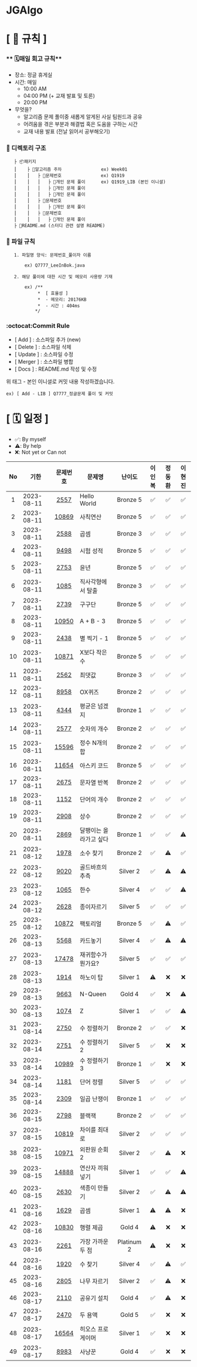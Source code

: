 # JGAlgo

# **[ 🚫 규칙 ]**

### ** 🗓매일 회고 규칙**
- 장소: 정글 휴게실
- 시간: 매일
    - 10:00 AM
    - 04:00 PM (+ 교재 발표 및 토론)
    - 20:00 PM 
- 무엇을?
    - 알고리즘 문제 풀이중 새롭게 알게된 사실 팀원드과 공유
    - 어려움을 겪은 부분과 해결법 혹은 도움을 구하는 시간
    - 교재 내용 발표 (전날 읽어서 공부해오기)

### **📌 디렉토리 구조**

       ├ 📦패키지
       ⎮    ├ 📁알고리즘 주차               ex) Week01
       ⎮    ⎮   ├ 📁문제번호               ex) Q1919
       ⎮    ⎮   ⎮   ├︎ 📃개인 문제 풀이      ex) Q1919_LIB (본인 이니셜)
       ⎮    ⎮   ⎮   ├︎ 📃개인 문제 풀이
       ⎮    ⎮   ⎮   ├ 📃개인 문제 풀이
       ⎮    ⎮   ├ 📁문제번호  
       ⎮    ⎮   ⎮   ├︎ 📃개인 문제 풀이
       ⎮    ⎮   ├ 📁문제번호
       ⎮    ⎮   ⎮   ├ 📃개인 문제 풀이
       ├ 📝README.md (스터디 관련 설명 README)


### **📌 파일 규칙**

       1. 파일명 양식: 문제번호_풀이자 이름
   
           ex) Q7777_LeeInBok.java

       2. 해당 풀이에 대한 시간 및 메모리 사용량 기재
           
           ex) /**
                *  [ 효율성 ]
                *  - 메모리: 20176KB
                *  - 시간 : 404ms
               */

### **:octocat:Commit Rule** ###
- [ Add ]    : 소스파일 추가 (new)
- [ Delete ] : 소스파일 삭제
- [ Update ] : 소스파일 수정
- [ Merger ] : 소스파일 병합
- [ Docs ]   : README.md 작성 및 수정

위 태그 - 본인 이니셜로 커밋 내용 작성하겠습니다.

    ex) [ Add - LIB ] Q7777_정글문제 풀이 및 커밋


# **[ 🗓 일정 ]**

- ✅: By myself
- ⚠️: By help 
- ❌: Not yet or Can not

|No|기한|문제번호|문제명|난이도|이인복|정동환|이현진
|:-:|------|:-----:|-------|:-----:|:-----:|:-----:|:-----:|
|1|2023-08-11|[2557](https://www.acmicpc.net/problem/2557)|Hello World|Bronze 5|✅|✅|✅|
|2|2023-08-11|[10869](https://www.acmicpc.net/problem/10869)|사칙연산|Bronze 5|✅|✅|✅|
|3|2023-08-11|[2588](https://www.acmicpc.net/problem/2588)|곱셈|Bronze 3|✅|✅|✅|
|4|2023-08-11|[9498](https://www.acmicpc.net/problem/9498)|시험 성적|Bronze 5|✅|✅|✅|
|5|2023-08-11|[2753](https://www.acmicpc.net/problem/2753)|윤년|Bronze 5|✅|✅|✅|
|6|2023-08-11|[1085](https://www.acmicpc.net/problem/1085)|직사각형에서 탈출|Bronze 3|✅|✅|✅|
|7|2023-08-11|[2739](https://www.acmicpc.net/problem/2739)|구구단|Bronze 5|✅|✅|✅|
|8|2023-08-11|[10950](https://www.acmicpc.net/problem/10950)|A + B - 3|Bronze 5|✅|✅|✅|
|9|2023-08-11|[2438](https://www.acmicpc.net/problem/2438)|별 찍기 - 1|Bronze 5|✅|✅|✅|
|10|2023-08-11|[10871](https://www.acmicpc.net/problem/10871)|X보다 작은 수|Bronze 5|✅|✅|✅|
|11|2023-08-11|[2562](https://www.acmicpc.net/problem/2562)|최댓값|Bronze 3|✅|✅|✅|
|12|2023-08-11|[8958](https://www.acmicpc.net/problem/8958)|OX퀴즈|Bronze 2|✅|✅|✅|
|13|2023-08-11|[4344](https://www.acmicpc.net/problem/4344)|평균은 넘겠지|Bronze 1|✅|✅|✅|
|14|2023-08-11|[2577](https://www.acmicpc.net/problem/2577)|숫자의 개수|Bronze 2|✅|✅|✅|
|15|2023-08-11|[15596](https://www.acmicpc.net/problem/15596)|정수 N개의 합|Bronze 2|✅|✅|✅|
|16|2023-08-11|[11654](https://www.acmicpc.net/problem/11654)|아스키 코드|Bronze 5|✅|✅|✅|
|17|2023-08-11|[2675](https://www.acmicpc.net/problem/2675)|문자열 반복|Bronze 2|✅|✅|✅|
|18|2023-08-11|[1152](https://www.acmicpc.net/problem/1152)|단어의 개수|Bronze 2|✅|✅|✅|
|19|2023-08-11|[2908](https://www.acmicpc.net/problem/2908)|상수|Bronze 2|✅|✅|✅|
|20|2023-08-11|[2869](https://www.acmicpc.net/problem/2869)|달팽이는 올라가고 싶다|Bronze 1|✅|✅|⚠️|
|21|2023-08-12|[1978](https://www.acmicpc.net/problem/1978)|소수 찾기|Bronze 2|✅|⚠️|✅|
|22|2023-08-12|[9020](https://www.acmicpc.net/problem/9020)|골드바흐의 추측|Silver 2|✅|⚠️|⚠️|
|23|2023-08-12|[1065](https://www.acmicpc.net/problem/1065)|한수|Silver 4|✅|✅|⚠️|
|24|2023-08-12|[2628](https://www.acmicpc.net/problem/2628)|종이자르기|Silver 5|✅|✅|✅|
|25|2023-08-12|[10872](https://www.acmicpc.net/problem/10872)|팩토리얼|Bronze 5|✅|⚠️|✅|
|26|2023-08-13|[5568](https://www.acmicpc.net/problem/5568)|카드놓기|Silver 4|✅|⚠️|⚠️|
|27|2023-08-13|[17478](https://www.acmicpc.net/problem/17478)|재귀함수가 뭔가요?|Silver 5|✅|✅|✅|
|28|2023-08-13|[1914](https://www.acmicpc.net/problem/1914)|하노이 탑|Silver 1|⚠️|❌|❌|
|29|2023-08-13|[9663](https://www.acmicpc.net/problem/9663)|N-Queen|Gold 4|✅|❌|⚠️|
|30|2023-08-13|[1074](https://www.acmicpc.net/problem/1074)|Z|Silver 1|✅|✅|⚠️|
|31|2023-08-14|[2750](https://www.acmicpc.net/problem/2750)|수 정렬하기|Bronze 2|✅|✅|❌|
|32|2023-08-14|[2751](https://www.acmicpc.net/problem/2751)|수 정렬하기2|Silver 5|✅|❌|❌|
|33|2023-08-14|[10989](https://www.acmicpc.net/problem/10989)|수 정렬하기3|Bronze 1|✅|❌|❌|
|34|2023-08-14|[1181](https://www.acmicpc.net/problem/1181)|단어 정렬|Silver 5|✅|✅|✅|
|35|2023-08-14|[2309](https://www.acmicpc.net/problem/2309)|일곱 난쟁이|Bronze 1|✅|✅|✅|
|36|2023-08-15|[2798](https://www.acmicpc.net/problem/2798)|블랙잭|Bronze 2|✅|✅|✅|
|37|2023-08-15|[10819](https://www.acmicpc.net/problem/10819)|차이를 최대로|Silver 2|✅|✅|✅|
|38|2023-08-15|[10971](https://www.acmicpc.net/problem/10971)|외판원 순회 2|Silver 2|✅|⚠️|❌|
|39|2023-08-15|[14888](https://www.acmicpc.net/problem/14888)|연산자 끼워넣기|Silver 1|✅|✅|⚠️|
|40|2023-08-15|[2630](https://www.acmicpc.net/problem/2630)|색종이 만들기|Silver 2|✅|⚠️|⚠️|
|41|2023-08-16|[1629](https://www.acmicpc.net/problem/1629)|곱셈|Silver 1|⚠️|⚠️|❌|
|42|2023-08-16|[10830](https://www.acmicpc.net/problem/10830)|행렬 제곱|Gold 4|⚠️|❌|❌|
|43|2023-08-16|[2261](https://www.acmicpc.net/problem/2261)|가장 가까운 두 점|Platinum 2|⚠️|❌|❌|
|44|2023-08-16|[1920](https://www.acmicpc.net/problem/1920)|수 찾기|Silver 4|✅|⚠️|✅|
|45|2023-08-16|[2805](https://www.acmicpc.net/problem/2805)|나무 자르기|Silver 2|✅|⚠️|❌|
|46|2023-08-17|[2110](https://www.acmicpc.net/problem/2110)|공유기 설치|Gold 4|✅|⚠️|❌|
|47|2023-08-17|[2470](https://www.acmicpc.net/problem/2470)|두 용액|Gold 5|✅|❌|❌|
|48|2023-08-17|[16564](https://www.acmicpc.net/problem/16564)|히오스 프로게이머|Silver 1|✅|❌|❌|
|49|2023-08-17|[8983](https://www.acmicpc.net/problem/8983)|사냥꾼|Gold 4|✅|❌|❌|
